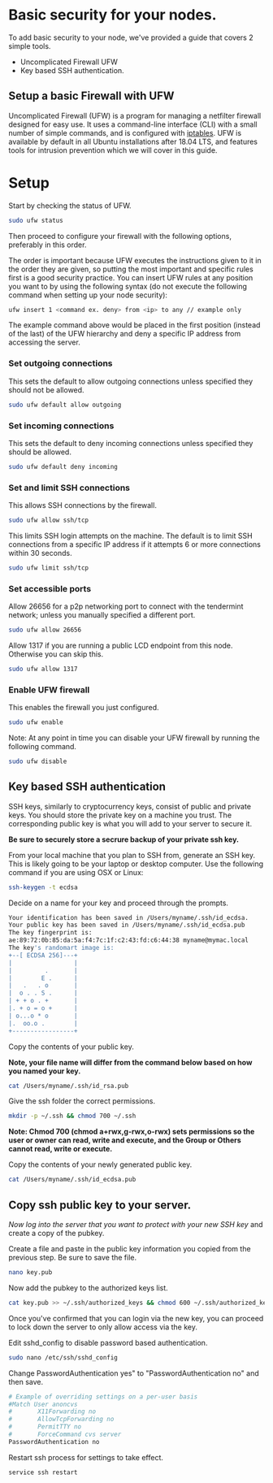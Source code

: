 # Basic security for your nodes.

To add basic security to your node, we've provided a guide that covers 2 simple tools.

* Uncomplicated Firewall UFW
* Key based SSH authentication.


## Setup a basic Firewall with UFW

Uncomplicated Firewall (UFW) is a program for managing a netfilter firewall designed for easy use. It uses a command-line interface (CLI) with a small number of simple commands, and is configured with [iptables](https://en.wikipedia.org/wiki/Iptables). UFW is available by default in all Ubuntu installations after 18.04 LTS, and features tools for intrusion prevention which we will cover in this guide.

# Setup

Start by checking the status of UFW.

```bash
sudo ufw status
```

Then proceed to configure your firewall with the following options, preferably in this order. 

The order is important because UFW executes the instructions given to it in the order they are given, so putting the most important and specific rules first is a good security practice. You can insert UFW rules at any position you want to by using the following syntax (do not execute the following command when setting up your node security): 

```bash 
ufw insert 1 <command ex. deny> from <ip> to any // example only
```
The example command above would be placed in the first position (instead of the last) of the UFW hierarchy and deny a specific IP address from accessing the server. 

### Set outgoing connections

This sets the default to allow outgoing connections unless specified they should not be allowed.


```bash
sudo ufw default allow outgoing
```

### Set incoming connections

This sets the default to deny incoming connections unless specified they should be allowed.

```bash
sudo ufw default deny incoming
```

### Set and limit SSH connections

This allows SSH connections by the firewall.

```bash
sudo ufw allow ssh/tcp
```

This limits SSH login attempts on the machine. The default is to limit SSH connections from a specific IP address if it attempts 6 or more connections within 30 seconds.

```bash
sudo ufw limit ssh/tcp
```

### Set accessible ports

Allow 26656 for a p2p networking port to connect with the tendermint network; unless you manually specified a different port.

```bash
sudo ufw allow 26656
```

Allow 1317 if you are running a public LCD endpoint from this node. Otherwise you can skip this.

```bash
sudo ufw allow 1317
```

### Enable UFW firewall

This enables the firewall you just configured.

```bash
sudo ufw enable
```

Note: At any point in time you can disable your UFW firewall by running the following command.

```bash
sudo ufw disable
```

## Key based SSH authentication

SSH keys, similarly to cryptocurrency keys, consist of public and private keys. You should store the private key on a machine you trust. The  corresponding public key is what you will add to your server to secure it. 

**Be sure to securely store a secrure backup of your private ssh key.**

From your local machine that you plan to SSH from, generate an SSH key. This is likely going to be your laptop or desktop computer. Use the following command if you are using OSX or Linux:

```bash
ssh-keygen -t ecdsa
```

Decide on a name for your key and proceed through the prompts.

```bash
Your identification has been saved in /Users/myname/.ssh/id_ecdsa.
Your public key has been saved in /Users/myname/.ssh/id_ecdsa.pub
The key fingerprint is:
ae:89:72:0b:85:da:5a:f4:7c:1f:c2:43:fd:c6:44:38 myname@mymac.local
The key's randomart image is:
+--[ ECDSA 256]---+
|                 |
|         .       |
|        E .      |
|   .   . o       |
|  o . . S .      |
| + + o . +       |
|. + o = o +      |
| o...o * o       |
|.  oo.o .        |
+-----------------+
```

Copy the contents of your public key. 

**Note, your file name will differ from the command below based on how you named your key.**

```bash
cat /Users/myname/.ssh/id_rsa.pub
```

Give the ssh folder the correct permissions.

```bash
mkdir -p ~/.ssh && chmod 700 ~/.ssh
```
**Note: Chmod 700 (chmod a+rwx,g-rwx,o-rwx) sets permissions so the user or owner can read, write and execute, and the Group or Others cannot read, write or execute.**

Copy the contents of your newly generated public key.

```bash
cat /Users/myname/.ssh/id_ecdsa.pub
```

## Copy ssh public key to your server.

*Now log into the server that you want to protect with your new SSH key* and create a copy of the pubkey.

Create a file and paste in the public key information you copied from the previous step. Be sure to save the file.

```bash
nano key.pub
```

Now add the pubkey to the authorized keys list.

```bash
cat key.pub >> ~/.ssh/authorized_keys && chmod 600 ~/.ssh/authorized_keys
```

Once you've confirmed that you can login via the new key, you can proceed to lock down the server to only allow access via the key.

Edit sshd_config to disable password based authentication.

```bash
sudo nano /etc/ssh/sshd_config
```

Change PasswordAuthentication yes" to "PasswordAuthentication no" and then save.

```bash
# Example of overriding settings on a per-user basis
#Match User anoncvs
#       X11Forwarding no
#       AllowTcpForwarding no
#       PermitTTY no
#       ForceCommand cvs server
PasswordAuthentication no
```

Restart ssh process for settings to take effect.

```bash
service ssh restart
```
